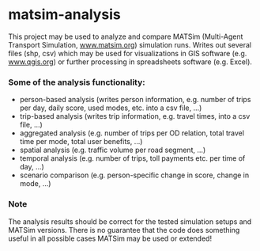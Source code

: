 # matsim-analysis

This project may be used to analyze and compare MATSim (Multi-Agent Transport Simulation, www.matsim.org) simulation runs.
Writes out several files (shp, csv) which may be used for visualizations in GIS software (e.g. www.qgis.org) or further processing in spreadsheets software (e.g. Excel).
  
### Some of the analysis functionality:

* person-based analysis (writes person information, e.g. number of trips per day, daily score, used modes, etc. into a csv file, ...)
* trip-based analysis (writes trip information, e.g. travel times, into a csv file, ...)
* aggregated analysis (e.g. number of trips per OD relation, total travel time per mode, total user benefits, ...)
* spatial analysis (e.g. traffic volume per road segment, ...)
* temporal analysis (e.g. number of trips, toll payments etc. per time of day, ...)
* scenario comparison (e.g. person-specific change in score, change in mode, ...)

### Note

The analysis results should be correct for the tested simulation setups and MATSim versions. There is no guarantee that the code does something useful in all possible cases MATSim may be used or extended!
